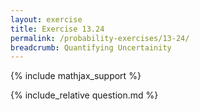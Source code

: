 ```yaml
---
layout: exercise
title: Exercise 13.24
permalink: /probability-exercises/13-24/
breadcrumb: Quantifying Uncertainity
---
```


{% include mathjax_support %}

<div><i class="arrow-up loader" data-chapter="probability-exercises" data-exercise="ex_24" data-rating="0"></i></div>
{% include_relative question.md %}
